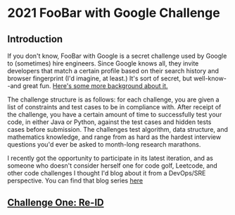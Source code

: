 # 2021 FooBar with Google Challenge

## Introduction

If you don't know, FooBar with Google is a secret challenge used by Google to (sometimes) hire engineers. Since Google knows all, they invite developers that
match a certain profile based on their search history and browser fingerprint (I'd imagine, at least.) It's sort of secret, but well-know--and great fun. [Here's some more background about it.](https://towardsdatascience.com/how-to-get-hired-by-google-b19806ad3c62)

The challenge structure is as follows: for each challenge, you are given a list of constraints and test cases to be in compliance with. After receipt of the challenge, you have a certain amount of time to successfully test your code, in either Java or Python, against the test cases and hidden tests cases before submission. The challenges test algorithm, data structure, and mathematics knowledge, and range from as hard as the hardest interview questions you'd ever be asked to month-long research marathons.

I recently got the opportunity to participate in its latest iteration, and as someone who doesn't consider herself one for code golf, Leetcode, and other code challenges I thought I'd blog about it from a DevOps/SRE perspective. You can find that blog series [here](https://engjole.net/categories/foobar)

## [Challenge One: Re-ID](/re_id)
